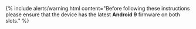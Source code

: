 {% include alerts/warning.html content="Before following these instructions please ensure that the device has the latest **Android 9** firmware on both slots." %}
